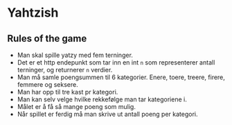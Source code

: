 Yahtzish
========

## Rules of the game

* Man skal spille yatzy med fem terninger.
* Det er et http endepunkt som tar inn en int `n` som representerer antall terninger, og returnerer `n` verdier.
* Man må samle poengsummen til 6 kategorier. Enere, toere, treere, firere, femmere og seksere.
* Man har opp til tre kast pr kategori.
* Man kan selv velge hvilke rekkefølge man tar kategoriene i.
* Målet er å få så mange poeng som mulig.
* Når spillet er ferdig må man skrive ut antall poeng per kategori.